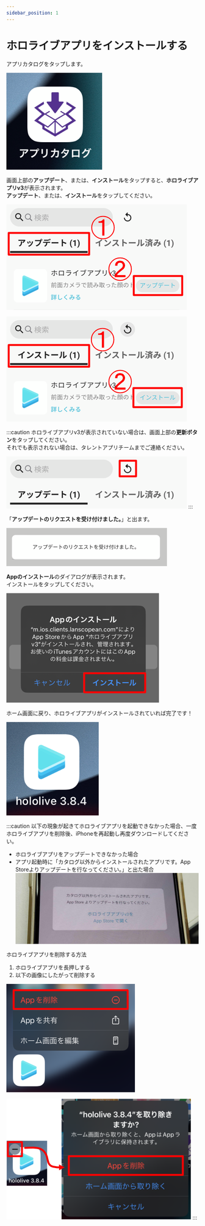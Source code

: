 ```yaml
---
sidebar_position: 1
---
```

# ホロライブアプリをインストールする

<span id="header"></span>

アプリカタログをタップします。

![img.png](img.png)

画面上部の**アップデート**、または、**インストール**をタップすると、**ホロライブアプリv3**が表示されます。  
**アップデート**、または、**インストール**をタップしてください。

![img_1.png](img_1.png)

![img_2.png](img_2.png)

:::caution
ホロライブアプリv3が表示されていない場合は、画面上部の**更新ボタン**をタップしてください。  
それでも表示されない場合は、タレントアプリチームまでご連絡ください。

![img_6.png](img_6.png)
:::

「**アップデートのリクエストを受け付けました。**」と出ます。

![img_3.png](img_3.png)

**Appのインストール**のダイアログが表示されます。  
インストールをタップしてください。

![img_4.png](img_4.png)

ホーム画面に戻り、ホロライブアプリがインストールされていれば完了です！  

![img_5.png](img_5.png)

:::caution
以下の現象が起きてホロライブアプリを起動できなかった場合、一度ホロライブアプリを削除後、iPhoneを再起動し再度ダウンロードしてください。
- ホロライブアプリをアップデートできなかった場合
- アプリ起動時に「カタログ以外からインストールされたアプリです。App Storeよりアップデートを行なってください。」と出た場合
![img_12.png](img_12.png)

ホロライブアプリを削除する方法
1. ホロライブアプリを長押しする
2. 以下の画像にしたがって削除する

![img_7.png](img_7.png)

![img_8.png](img_8.png)
:::
